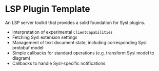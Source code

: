 # LSP Plugin Template

An LSP server toolkit that provides a solid foundation for Sysl plugins.

- Interpretation of experimental `ClientCapabilities`
- Fetching Sysl extension settings
- Management of text document state, including corresponding Sysl protobuf model
- Simple callbacks for standard operations (e.g. transform Sysl model to diagram)
- Callbacks to handle Sysl-specific notifications
